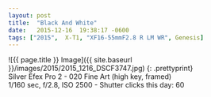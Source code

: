 ```yaml
---
layout: post
title:  "Black And White"
date:   2015-12-16  19:38:17 -0600
tags: ["2015",  X-T1, "XF16-55mmF2.8 R LM WR", Genesis]
---
```

![{{ page.title }} Image]({{ site.baseurl }}/images/2015/2015_1216_DSCF3747.jpg)
{: .prettyprint}  
Silver Efex Pro 2 - 020 Fine Art (high key, framed)  
1/160 sec, f/2.8, ISO 2500 - Shutter clicks this day: 60